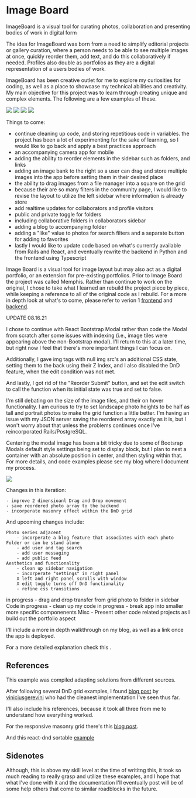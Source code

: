 # Image Board

ImageBoard is a visual tool for curating photos, collaboration and presenting bodies of work in digital form

The idea for ImageBoard was born from a need to simplify editorial projects or gallery curation, where a person needs to be able to see multiple images at once, quickly reorder them, add text, and do this collaboratively if needed. Profiles also double as portfolios as they are a digital representation of a users bodies of work. 

ImageBoard has been creative outlet for me to explore my curiosities for coding, as well as a place to showcase my technical abilities and creativity. My main objective for this project was to learn through creating unique and complex elements. The following are a few examples of these.

![](community_scroll_cont.gif)
![](right_sidebar.gif)
![](editable_elements.gif)
![](image_tile_animations.gif)

Things to come:
- continue cleaning up code, and storing repetitious code in variables. the project has been a lot of experimenting for the sake of learning, so I would like to go back and apply a best practices approach
- an accompanying camera app for mobile
- adding the ability to reorder elements in the sidebar such as folders, and links
- adding an image bank to the right so a user can drag and store multiple images into the app before setting them in their desired place
- the ability to drag images from a file manager into a square on the grid
- because their are so many filters in the community page, I would like to revise the layout to utilize the left sidebar where information is already store
- add realtime updates for collaborators and profile visitors
- public and private toggle for folders
- including collaborative folders in collaborators sidebar
- adding a blog to accompanying folder
- adding a "like" value to photos for search filters and a separate button for adding to favorites
- lastly I would like to update code based on what's currently available from Rails and React, and eventually rewrite the backend in Python and the frontend using Typescript

Image Board is a visual tool for image layout but may also act as a digital portfolio, or an extension for pre-existing portfolios. 
Prior to Image Board the project was called Memphis. Rather than continue to work on the original, I chose to take what I learned an rebuild the project piece by piece, while keeping a reference to all of the original code as I rebuild. 
For a more in depth look at what's to come, please refer to verion 1 [frontend](https://github.com/coreyleec/memphis) and [backend](https://github.com/coreyleec/memphis_backend).

UPDATE 08.16.21



I chose to continue with React Bootstrap Modal rather than  code the Modal from scratch after some issues with indexing (i.e., image tiles were appearing above the non-Bootstrap modal). I'll return to this at a later time, but right now I feel that there's more important things I can focus on.

Additionally, I gave img tags with null img src's an additional CSS state, setting them to the back using their Z Index, and I also disabled the DnD feature, when the edit condition was not met. 

And lastly, I got rid of the "Reorder Submit" button, and set the edit switch to call the function when its initial state was true and set to false.

I'm still debating on the size of the image tiles, and their on hover functionality. I am curious to try to set landscape photo heights to be half as tall and portrait photos to make the grid function a little better. I'm having an issue with my JSON server saving the reordered array exactly as it is, but I won't worry about that unless the problems continues once I've reincorporated Rails/PostgreSQL.

Centering the modal image has been a bit tricky due to some of Bootsrap Modals default style settings being set to display block, but I plan to nest a container with an absolute position in center, and then styling within that. For more details, and code examples please see my blog where I document my process.


![](demo.gif)

Changes in this iteration:

    - improve 2 dimensioanl Drag and Drop movement
    - save reordered photo array to the backend
    - incorperate masonry effect within the DnD grid

And upcoming changes include: 

    Photo series adjacent 
        - incorperate a blog feature that associates with each photo Folder or can be stand alone
        - add user and tag search
        - add user messaging
        - add public feed
    Aesthetics and functionality
        - clean up sidebar navigation
        - incorperate "settings" in right panel
        X left and right panel scrolls with window
        X edit toggle turns off DnD functionality
        - refine css transitions
in progress - drag and drop transfer from grid photo to folder in sidebar 
    Code
in progress - clean up my code
in progress - break app into smaller more specific componenents
    Misc
        - Present other code related projects as I build out the portfolio aspect

I'll include a more in depth walkthrough on my blog, as well as a link once the app is deployed.

For a more detailed explanation check this .

## References

This example was compiled adapting solutions from different sources.

After following several DnD grid examples, I found [blog post](https://thisisvini.com/responsive-mosaic-with-dnd-reactjs) by [viniciusgerevini](https://github.com/viniciusgerevini/react-responsive-mosaic) who had the cleanest implementation I've seen thus far. 

I'll also include his references, because it took all three from me to understand how everything worked. 

For the responsive masonry grid there's this [blog post](https://medium.com/@andybarefoot/a-masonry-style-layout-using-css-grid-8c663d355ebb).

And this react-dnd sortable [example](https://react-dnd.github.io/react-dnd/examples/sortable/simple) 

## Sidenotes

Although, this is above my skill level at the time of writitng this, it took so much reading to really grasp and utilize these examples, and I hope that what I've done with it and the documentation I'll eventually post will be of some help others that come to similar roadblocks in the future. 

